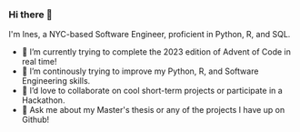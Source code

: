 ### Hi there 👋

I'm Ines, a NYC-based Software Engineer, proficient in Python, R, and SQL.

- 🔭 I’m currently trying to complete the 2023 edition of Advent of Code in real time!
- 🌱 I’m continously trying to improve my Python, R, and Software Engineering skills.
- 👯 I’d love to collaborate on cool short-term projects or participate in a Hackathon.
- 💬 Ask me about my Master's thesis or any of the projects I have up on Github!
